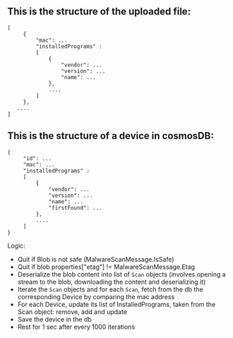 ## This is the structure of the uploaded file:
  ```
  [
	   {
		   "mac": ...
		   "installedPrograms" : 
		   [
			   {
				   "vendor": ...
				   "version": ...
				   "name": ...
			   },
			   ....
		   ]
	   },
     ....
  ]
  ```

## This is the structure of a device in cosmosDB:
  ```
  {
	   "id": ...
	   "mac": ...
	   "installedPrograms" : 
	   [
		   {
			   "vendor": ...
			   "version": ...
			   "name": ...
			   "firstFound": ...
		   },
		   ....
	   ]
  }
 ```


Logic:
- Quit if Blob is not safe (MalwareScanMessage.IsSafe)
- Quit if blob properties["etag"] != MalwareScanMessage.Etag
- Deserialize the blob content into list of `Scan` objects (involves opening a stream to the blob, downloading the content and deserializing it)
- Iterate the `Scan` objects and for each `Scan`, fetch from the db the corresponding Device by comparing the mac address
- For each Device, update its list of InstalledPrograms, taken from the Scan object: remove, add and update
- Save the device in the db
- Rest for 1 sec after every 1000 iterations

